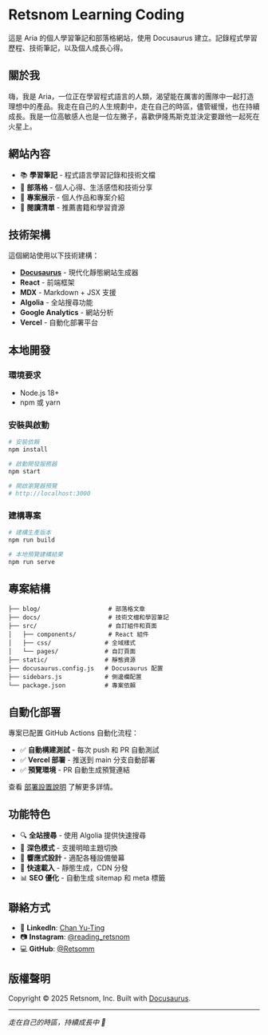 # Retsnom Learning Coding

這是 Aria 的個人學習筆記和部落格網站，使用 Docusaurus 建立。記錄程式學習歷程、技術筆記，以及個人成長心得。

## 關於我

嗨，我是 Aria，一位正在學習程式語言的人類，渴望能在厲害的團隊中一起打造理想中的產品。我走在自己的人生規劃中，走在自己的時區，儘管緩慢，也在持續成長。我是一位高敏感人也是一位左撇子，喜歡伊隆馬斯克並決定要跟他一起死在火星上。

## 網站內容

- 📚 **學習筆記** - 程式語言學習記錄和技術文檔
- 📝 **部落格** - 個人心得、生活感悟和技術分享
- 🚀 **專案展示** - 個人作品和專案介紹
- 📖 **閱讀清單** - 推薦書籍和學習資源

## 技術架構

這個網站使用以下技術建構：

- **[Docusaurus](https://docusaurus.io/)** - 現代化靜態網站生成器
- **React** - 前端框架
- **MDX** - Markdown + JSX 支援
- **Algolia** - 全站搜尋功能
- **Google Analytics** - 網站分析
- **Vercel** - 自動化部署平台

## 本地開發

### 環境要求

- Node.js 18+
- npm 或 yarn

### 安裝與啟動

```bash
# 安裝依賴
npm install

# 啟動開發服務器
npm start

# 開啟瀏覽器預覽
# http://localhost:3000
```

### 建構專案

```bash
# 建構生產版本
npm run build

# 本地預覽建構結果
npm run serve
```

## 專案結構

```
├── blog/                   # 部落格文章
├── docs/                   # 技術文檔和學習筆記
├── src/                    # 自訂組件和頁面
│   ├── components/         # React 組件
│   ├── css/               # 全域樣式
│   └── pages/             # 自訂頁面
├── static/                # 靜態資源
├── docusaurus.config.js   # Docusaurus 配置
├── sidebars.js            # 側邊欄配置
└── package.json           # 專案依賴
```

## 自動化部署

專案已配置 GitHub Actions 自動化流程：

- ✅ **自動構建測試** - 每次 push 和 PR 自動測試
- ✅ **Vercel 部署** - 推送到 main 分支自動部署
- ✅ **預覽環境** - PR 自動生成預覽連結

查看 [部署設置說明](./DEPLOY_SETUP.md) 了解更多詳情。

## 功能特色

- 🔍 **全站搜尋** - 使用 Algolia 提供快速搜尋
- 🌙 **深色模式** - 支援明暗主題切換
- 📱 **響應式設計** - 適配各種設備螢幕
- 🚀 **快速載入** - 靜態生成，CDN 分發
- 📊 **SEO 優化** - 自動生成 sitemap 和 meta 標籤

## 聯絡方式

- 🔗 **LinkedIn**: [Chan Yu-Ting](https://www.linkedin.com/in/chan-yuting-b80218366/)
- 📷 **Instagram**: [@reading_retsnom](https://www.instagram.com/reading_retsnom)
- 💻 **GitHub**: [@Retsomm](https://github.com/Retsomm)

## 版權聲明

Copyright © 2025 Retsnom, Inc. Built with [Docusaurus](https://docusaurus.io/).

---

_走在自己的時區，持續成長中 🌱_
